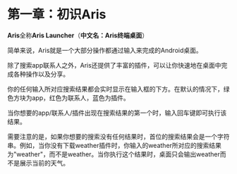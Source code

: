 # 第一章：初识Aris

**Aris**全称**Aris Launcher**（**中文名：Aris终端桌面**）

简单来说，Aris就是一个大部分操作都通过输入来完成的Android桌面。

除了搜索app联系人之外，Aris还提供了丰富的插件，可以让你快速地在桌面中完成各种操作以及分享。

你的任何输入所对应搜索结果都会实时显示在输入框的下方。在默认的情况下，绿色方块为app，红色为联系人，蓝色为插件。

当你想要的app/联系人/插件出现在搜索结果的第一个时，输入回车键即可执行该结果。

需要注意的是，如果你想要的搜索没有任何结果时，首位的搜索结果会是一个字符串。例如，当你没有下载weather插件时，你输入的weather所对应的搜索结果为"weather"，而不是weather。当你执行这个结果时，桌面只会输出weather而不是展示当前的天气。

